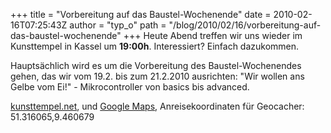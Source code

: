 +++
title = "Vorbereitung auf das Baustel-Wochenende"
date = 2010-02-16T07:25:43Z
author = "typ_o"
path = "/blog/2010/02/16/vorbereitung-auf-das-baustel-wochenende"
+++
Heute Abend treffen wir uns wieder im Kunsttempel in Kassel um
**19:00h**. Interessiert? Einfach dazukommen.

Hauptsächlich wird es um die Vorbereitung des Baustel-Wochenendes gehen,
das wir vom 19.2. bis zum 21.2.2010 ausrichten: "Wir wollen ans Gelbe
vom Ei\!" - Mikrocontroller von basics bis advanced.

[kunsttempel.net](https://www.kunsttempel.net), und [Google
Maps](https://maps.google.com/maps?f=q&source=s_q&hl=de&geocode=&q=Friedrich-Ebert-Str.+177,+kassel&sll=37.0625,-95.677068&sspn=23.761683,55.810547&ie=UTF8&hq=&hnear=Friedrich-Ebert-Stra%C3%9Fe+177,+West+34119+Kassel,+Hessen,+Deutschland&ll=51.316089,9.460862&spn=0.00057,0.002725&t=h&z=19),
Anreisekoordinaten für Geocacher: 51.316065,9.460679

